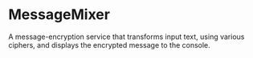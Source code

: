 # MessageMixer

A message-encryption service that transforms input text, using various ciphers, and displays the encrypted message to the console. 

